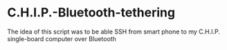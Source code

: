 # C.H.I.P.-Bluetooth-tethering
The idea of this script was to be able SSH from smart phone to my C.H.I.P. single-board computer over Bluetooth 
